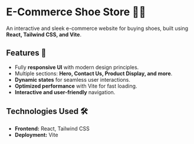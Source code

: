 # E-Commerce Shoe Store 🏬👟  

An interactive and sleek e-commerce website for buying shoes, built using **React, Tailwind CSS, and Vite**.  

## Features 🚀  
- Fully **responsive UI** with modern design principles.  
- Multiple sections: **Hero, Contact Us, Product Display, and more**.  
- **Dynamic states** for seamless user interactions.  
- **Optimized performance** with Vite for fast loading.  
- **Interactive and user-friendly** navigation.  

## Technologies Used 🛠  
- **Frontend:** React, Tailwind CSS  
- **Deployment:** Vite  


